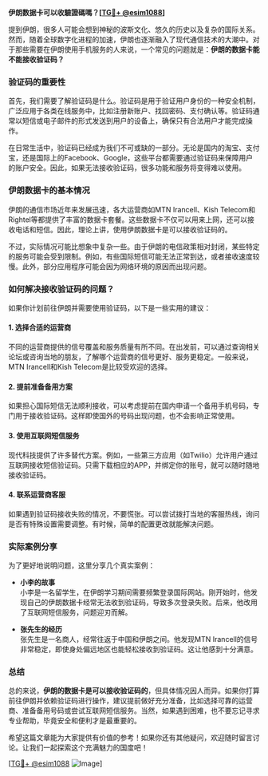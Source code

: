**伊朗数据卡可以收驗證碼嗎？[[TG💪+ @esim1088](https://t.me/s/esim1088)]**

提到伊朗，很多人可能会想到神秘的波斯文化、悠久的历史以及复杂的国际关系。然而，随着全球数字化进程的加速，伊朗也逐渐融入了现代通信技术的大潮中。对于那些需要在伊朗使用手机服务的人来说，一个常见的问题就是：**伊朗的数据卡能不能接收验证码？**

### 验证码的重要性

首先，我们需要了解验证码是什么。验证码是用于验证用户身份的一种安全机制，广泛应用于各类在线服务中，比如注册新账户、找回密码、支付确认等。验证码通常以短信或电子邮件的形式发送到用户的设备上，确保只有合法用户才能完成操作。

在日常生活中，验证码已经成为我们不可或缺的一部分。无论是国内的淘宝、支付宝，还是国际上的Facebook、Google，这些平台都需要通过验证码来保障用户的账户安全。因此，如果无法接收验证码，很多功能和服务将变得难以使用。

### 伊朗数据卡的基本情况

伊朗的通信市场近年来发展迅速，各大运营商如MTN Irancell、Kish Telecom和Rightel等都提供了丰富的数据卡套餐。这些数据卡不仅可以用来上网，还可以接收电话和短信。因此，理论上讲，使用伊朗数据卡是可以接收验证码的。

不过，实际情况可能比想象中复杂一些。由于伊朗的电信政策相对封闭，某些特定的服务可能会受到限制。例如，有些国际短信可能无法正常到达，或者接收速度较慢。此外，部分应用程序可能会因为网络环境的原因而出现问题。

### 如何解决接收验证码的问题？

如果你计划前往伊朗并需要使用验证码，以下是一些实用的建议：

#### 1. **选择合适的运营商**
   不同的运营商提供的信号覆盖和服务质量有所不同。在出发前，可以通过查询相关论坛或咨询当地的朋友，了解哪个运营商的信号更好、服务更稳定。一般来说，MTN Irancell和Kish Telecom是比较受欢迎的选择。

#### 2. **提前准备备用方案**
   如果担心国际短信无法顺利接收，可以考虑提前在国内申请一个备用手机号码，专门用于接收验证码。这样即使国外的号码出现问题，也不会影响正常使用。

#### 3. **使用互联网短信服务**
   现代科技提供了许多替代方案。例如，一些第三方应用（如Twilio）允许用户通过互联网接收短信验证码。只需下载相应的APP，并绑定你的账号，就可以随时随地接收验证码。

#### 4. **联系运营商客服**
   如果遇到验证码接收失败的情况，不要慌张。可以尝试拨打当地的客服热线，询问是否有特殊设置需要调整。有时候，简单的配置更改就能解决问题。

### 实际案例分享

为了更好地说明问题，这里分享几个真实案例：

- **小李的故事**  
  小李是一名留学生，在伊朗学习期间需要频繁登录国际网站。刚开始时，他发现自己的伊朗数据卡经常无法收到验证码，导致多次登录失败。后来，他改用了互联网短信服务，问题迎刃而解。

- **张先生的经历**  
  张先生是一名商人，经常往返于中国和伊朗之间。他发现MTN Irancell的信号非常稳定，即使身处偏远地区也能轻松接收到验证码。这让他感到十分满意。

### 总结

总的来说，**伊朗的数据卡是可以接收验证码的**，但具体情况因人而异。如果你打算前往伊朗并依赖验证码进行操作，建议提前做好充分准备，比如选择可靠的运营商、准备备用号码或尝试互联网短信服务。当然，如果遇到困难，也不要忘记寻求专业帮助，毕竟安全和便利才是最重要的。

希望这篇文章能为大家提供有价值的参考！如果你还有其他疑问，欢迎随时留言讨论。让我们一起探索这个充满魅力的国度吧！

[[TG💪+ @esim1088](https://t.me/s/esim1088) ![Image](https://i.postimg.cc/4NQfJmqS/Snipaste-2025-05-13-00-14-12.png)]